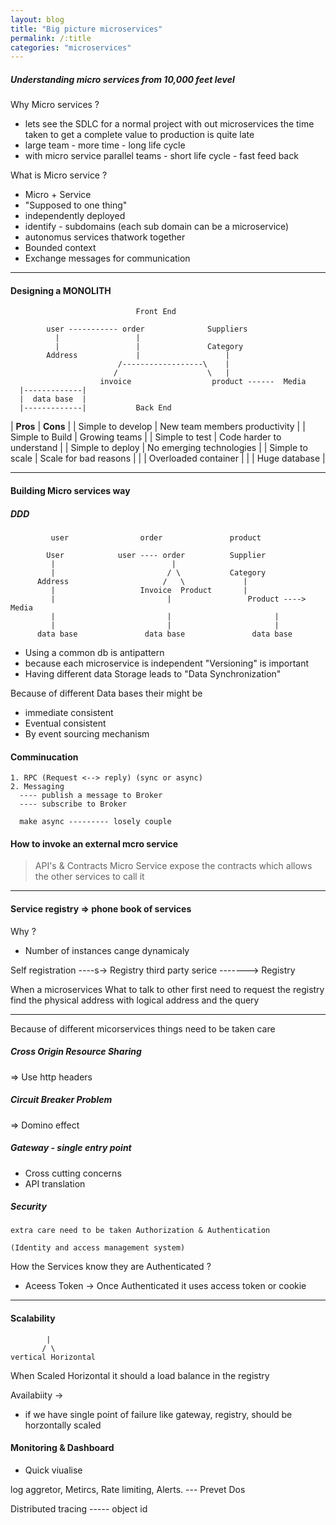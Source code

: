 ```yaml
---
layout: blog
title: "Big picture microservices" 
permalink: /:title
categories: "microservices"
---
```


##### Understanding micro services from 10,000 feet level

Why Micro services ?
   - lets see the SDLC for a normal project with out microservices
the time taken to get a complete value to production is quite late
   - large team - more time - long life cycle
   - with micro service parallel teams - short life cycle - fast feed back  

What is Micro service ?
- Micro + Service
- "Supposed to one thing"
- independently deployed
- identify - subdomains (each sub domain can be a microservice)
- autonomus services thatwork together
- Bounded context
- Exchange messages for communication

----
#### Designing a MONOLITH
```
                            Front End 
```
```
        user ----------- order              Suppliers
          |                 |               
          |                 |               Category
        Address             |                   |
                        /------------------\    |
                       /                    \   |
                    invoice                  product ------  Media  
  |-------------|
  |  data base  |
  |-------------|           Back End
```

| **Pros** | **Cons** |
| Simple to develop | New team members productivity |
| Simple to Build | Growing teams |
| Simple to test | Code harder to understand |
| Simple to deploy | No emerging technologies |
| Simple to scale | Scale for bad reasons |
| | Overloaded container |
| | Huge database |

----

#### Building Micro services way

##### DDD

````
         user                order               product

        User            user ---- order          Supplier
         |                          |               
         |                         / \           Category
      Address                     /   \             |
         |                   Invoice  Product       |
         |                         |                 Product ----> Media 
         |                         |                       |
         |                         |                       | 
      data base               data base               data base                                             
````
 
 - Using a common db is antipattern
 - because each microservice is independent "Versioning" is important
 - Having different data Storage leads to "Data Synchronization"

Because of different Data bases their might be 
- immediate consistent
- Eventual consistent
- By event sourcing mechanism

#### Comminucation 
    1. RPC (Request <--> reply) (sync or async)
    2. Messaging
      ---- publish a message to Broker
      ---- subscribe to Broker

      make async --------- losely couple


#### How to invoke an external mcro service

> API's & Contracts
Micro Service expose the contracts which allows the other services to call it 

-----
#### Service registry  => phone book of services

Why ?
 - Number of instances cange dynamicaly

Self registration ----s-> Registry
third party serice -------> Registry

When a microservices What to talk to other first need to request
the registry find the physical address with logical address and the query 

----
Because of different micorservices things need to be taken care

##### Cross Origin Resource Sharing

=> Use http headers
 
##### Circuit Breaker Problem 

=> Domino effect 

##### Gateway - single entry point
- Cross cutting concerns
- API translation

##### Security 
    extra care need to be taken Authorization & Authentication

    (Identity and access management system)

How the Services know they are Authenticated ?
- Aceess Token  -> Once Authenticated it uses access token or cookie

----
#### Scalability
            |
           / \
    vertical Horizontal

When Scaled Horizontal it should a load balance in the registry

Availabiity -> 
- if we have single point of failure like gateway, registry, 
should be horzontally scaled

#### Monitoring & Dashboard 
 - Quick viualise

log aggretor, Metircs, Rate limiting,  Alerts. --- Prevet Dos 

Distributed tracing ----- object id






